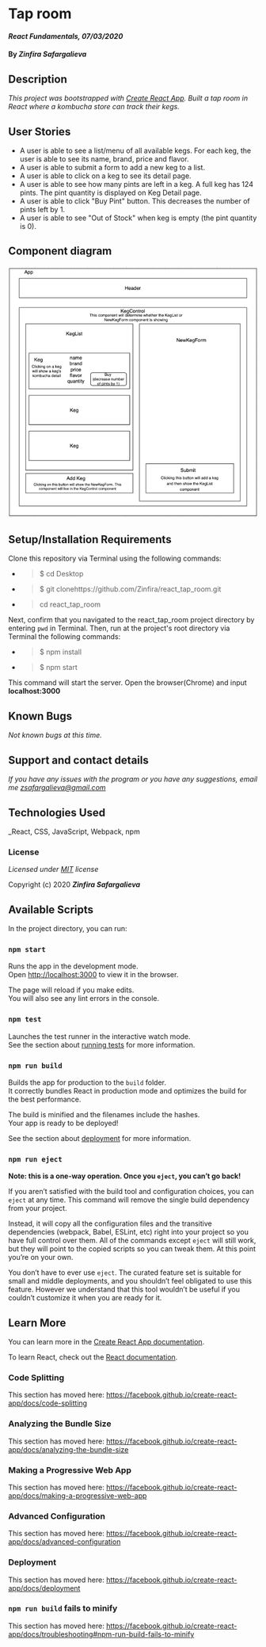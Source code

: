 # Tap room

#### _React Fundamentals, 07/03/2020_

#### By _**Zinfira Safargalieva**_

## Description

_This project was bootstrapped with [Create React App](https://github.com/facebook/create-react-app). Built a tap room in React where a kombucha store can track their kegs._


## User Stories

* A user is able to see a list/menu of all available kegs. For each keg, the user is able to see its name, brand, price and flavor.
* A user is able to submit a form to add a new keg to a list.
* A user is able to click on a keg to see its detail page.
* A user is able to see how many pints are left in a keg. A full keg has 124 pints. The pint quantity is displayed on Keg Detail page.
* A user is able to click "Buy Pint" button. This decreases the number of pints left by 1.
* A user is able to see "Out of Stock" when keg is empty (the pint quantity is 0).

## Component diagram

![diagram](diagram.png)


## Setup/Installation Requirements

Clone this repository via Terminal using the following commands:

* >$ cd Desktop
* >$ git clonehttps://github.com/Zinfira/react_tap_room.git
* >cd react_tap_room

Next, confirm that you navigated to the react_tap_room project directory by entering ```pwd``` in Terminal.
Then, run at the project's root directory via Terminal the following commands:

* >$ npm install
* >$ npm start

This command will start the server. Open the browser(Chrome) and input __localhost:3000__

## Known Bugs

_Not known bugs at this time._


## Support and contact details

_If you have any issues with the program or you have any suggestions, email me <zsafargalieva@gmail.com>_


## Technologies Used

_React, CSS, JavaScript, Webpack, npm


### License

*Licensed under [MIT](https://en.wikipedia.org/wiki/MIT_License) license*

Copyright (c) 2020 **_Zinfira Safargalieva_**




## Available Scripts

In the project directory, you can run:

### `npm start`

Runs the app in the development mode.<br />
Open [http://localhost:3000](http://localhost:3000) to view it in the browser.

The page will reload if you make edits.<br />
You will also see any lint errors in the console.

### `npm test`

Launches the test runner in the interactive watch mode.<br />
See the section about [running tests](https://facebook.github.io/create-react-app/docs/running-tests) for more information.

### `npm run build`

Builds the app for production to the `build` folder.<br />
It correctly bundles React in production mode and optimizes the build for the best performance.

The build is minified and the filenames include the hashes.<br />
Your app is ready to be deployed!

See the section about [deployment](https://facebook.github.io/create-react-app/docs/deployment) for more information.

### `npm run eject`

**Note: this is a one-way operation. Once you `eject`, you can’t go back!**

If you aren’t satisfied with the build tool and configuration choices, you can `eject` at any time. This command will remove the single build dependency from your project.

Instead, it will copy all the configuration files and the transitive dependencies (webpack, Babel, ESLint, etc) right into your project so you have full control over them. All of the commands except `eject` will still work, but they will point to the copied scripts so you can tweak them. At this point you’re on your own.

You don’t have to ever use `eject`. The curated feature set is suitable for small and middle deployments, and you shouldn’t feel obligated to use this feature. However we understand that this tool wouldn’t be useful if you couldn’t customize it when you are ready for it.

## Learn More

You can learn more in the [Create React App documentation](https://facebook.github.io/create-react-app/docs/getting-started).

To learn React, check out the [React documentation](https://reactjs.org/).

### Code Splitting

This section has moved here: https://facebook.github.io/create-react-app/docs/code-splitting

### Analyzing the Bundle Size

This section has moved here: https://facebook.github.io/create-react-app/docs/analyzing-the-bundle-size

### Making a Progressive Web App

This section has moved here: https://facebook.github.io/create-react-app/docs/making-a-progressive-web-app

### Advanced Configuration

This section has moved here: https://facebook.github.io/create-react-app/docs/advanced-configuration

### Deployment

This section has moved here: https://facebook.github.io/create-react-app/docs/deployment

### `npm run build` fails to minify

This section has moved here: https://facebook.github.io/create-react-app/docs/troubleshooting#npm-run-build-fails-to-minify
